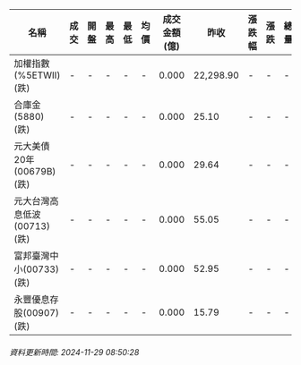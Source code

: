| 名稱 | 成交 | 開盤 | 最高 | 最低 | 均價 | 成交金額(億) | 昨收 | 漲跌幅 | 漲跌 | 總量 | 昨量 | 振幅 |
| -------- | -------- | -------- | -------- |-------- | -------- | -------- |-------- |-------- |-------- | -------- | -------- |-------- |
|加權指數(%5ETWII) (跌)|-|-|-|-|-|0.000|22,298.90|-|-|-|-|0.00%|
|合庫金(5880) (跌)|-|-|-|-|-|0.000|25.10|-|-|-|-|0.00%|
|元大美債20年(00679B) (跌)|-|-|-|-|-|0.000|29.64|-|-|-|-|0.00%|
|元大台灣高息低波(00713) (跌)|-|-|-|-|-|0.000|55.05|-|-|-|-|0.00%|
|富邦臺灣中小(00733) (跌)|-|-|-|-|-|0.000|52.95|-|-|-|-|0.00%|
|永豐優息存股(00907) (跌)|-|-|-|-|-|0.000|15.79|-|-|-|-|0.00%|
###### 資料更新時間: 2024-11-29 08:50:28